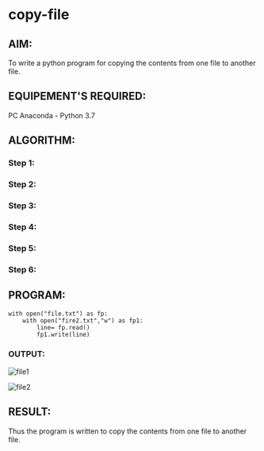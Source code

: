 # copy-file
## AIM:
To write a python program for copying the contents from one file to another file.
## EQUIPEMENT'S REQUIRED: 
PC
Anaconda - Python 3.7
## ALGORITHM: 
### Step 1:

### Step 2: 
 
### Step 3: 

### Step 4:  

### Step 5: 

### Step 6: 

## PROGRAM:
```
with open("file.txt") as fp:
    with open("fire2.txt","w") as fp1:
        line= fp.read()
        fp1.write(line)
```

### OUTPUT:
![file1](https://user-images.githubusercontent.com/93427303/153134435-66195353-cebe-4b4c-a682-1a2c8fbde77e.JPG)

![file2](https://user-images.githubusercontent.com/93427303/153134513-52538721-a6e7-433b-be36-15e9f32e05eb.JPG)



## RESULT:
Thus the program is written to copy the contents from one file to another file.
